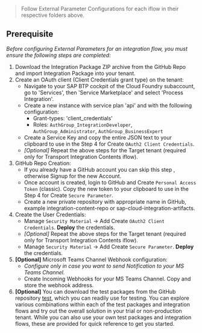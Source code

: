 >Follow External Parameter Configurations for each iflow in their respective folders above.

## Prerequisite


*Before configuring External Parameters for an integration flow, you must ensure the following steps are completed:*

1. Download the Integration Package ZIP archive from the GitHub Repo and import Integration Package into your tenant.
2. Create an OAuth client (Client Credentials grant type) on the tenant:
    - Navigate to your SAP BTP cockpit of the Cloud Foundry subaccount, go to 'Services', then 'Service Marketplace' and select 'Process Integration'.
    - Create a new instance with service plan 'api' and with the following configuration:
        - Grant-types: 'client_credentials'
        - Roles: `AuthGroup_IntegrationDeveloper`, `AuthGroup_Administrator`, `AuthGroup_BusinessExpert`
    - Create a Service Key and copy the entire JSON text to your clipboard to use in the Step 4 for Create `OAuth2 Client Credentials`.
    - *[Optional]* Repeat the above steps for the Target tenant (required only for Transport Integration Contents iflow).
3. GitHub Repo Creation:
    - If you already have a GitHub account you can skip this step , otherwise Signup for the new Account.
    - Once account is created, login to GitHub and Create `Personal Access Token` (classic). Copy the new token to your clipboard to use in the Step 4 for Create `Secure Parameter`.
    - Create a new private repository with appropriate name in GitHub, example integration-content-repo or sap-cloud-integration-artifacts.
4. Create the User Credentials:
    - Manage `Security Material` -> Add Create `OAuth2 Client Credentials`. **Deploy** the credentials.
    - *[Optional]* Repeat the above steps for the Target tenant (required only for Transport Integration Contents iflow).
    - Manage `Security Material` -> Add Create `Secure Parameter`. **Deploy** the credentials.
5. **[Optional]** Microsoft Teams Channel Webhook configuration:
    - *Configure only in case you want to send Notification to your MS Teams Channel.*
    - Create Incoming Webhooks for your MS Teams Channel. Copy and store the webhook address.
6. **[Optional]** You can download the test packages from the GitHub repository [test](https://github.com/nesun3/ci-cd-sap-cloud-integration/tree/main/test#test-packages), which you can readily use for testing. You can explore various combinations within each of the test packages and integration flows and try out the overall solution in your trial or non-production tenant. While you can also use your own test packages and integration flows, these are provided for quick reference to get you started.   

